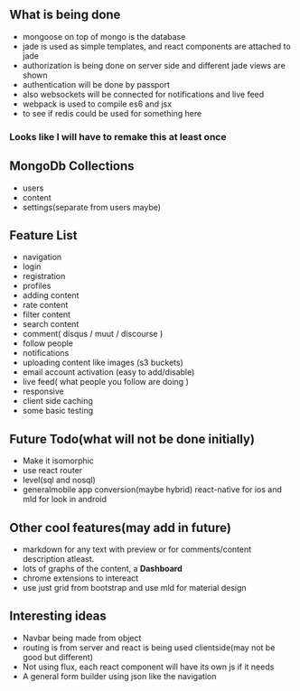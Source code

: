 ## What is being done
 - mongoose on top of mongo is the database
 - jade is used as simple templates, and react components are attached to jade
 - authorization is being done on server side and different jade views are shown
 - authentication will be done by passport
 - also websockets will be connected for notifications and live feed
 - webpack is used to compile es6 and jsx
 - to see if redis could be used for something here
### Looks like I will have to remake this at least once

## MongoDb Collections
 - users
 - content
 - settings(separate from users maybe)

## Feature List
 - navigation
 - login
 - registration
 - profiles
 - adding content
 - rate content
 - filter content
 - search content
 - comment( disqus / muut / discourse )
 - follow people
 - notifications
 - uploading content like images (s3 buckets)
 - email account activation (easy to add/disable)
 - live feed( what people you follow are doing )
 - responsive
 - client side caching
 - some basic testing

## Future Todo(what will not be done initially)
 - Make it isomorphic
 - use react router
 - level(sql and nosql)
 - generalmobile app conversion(maybe hybrid) react-native for ios and mld for look in android

## Other cool features(may add in future)
 - markdown for any text with preview or for comments/content description atleast.
 - lots of graphs of the content, a **Dashboard**
 - chrome extensions to intereact
 - use just grid from bootstrap and use mld for material design

## Interesting ideas
 - Navbar being made from object
 - routing is from server and react is being used clientside(may not be good but different)
 - Not using flux, each react component will have its own js if it needs
 - A general form builder using json like the navigation
